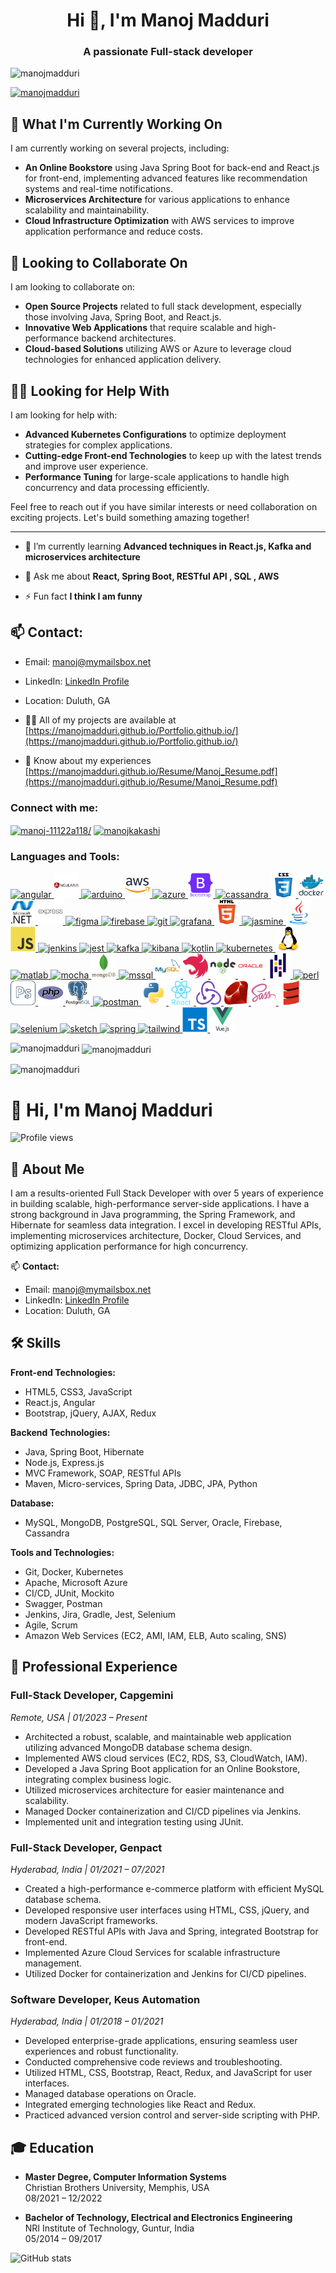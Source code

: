 <h1 align="center">Hi 👋, I'm Manoj Madduri</h1>
<h3 align="center">A passionate Full-stack developer</h3>

<p align="left"> <img src="https://komarev.com/ghpvc/?username=manojmadduri&label=Profile%20views&color=0e75b6&style=flat" alt="manojmadduri" /> </p>

<p align="left"> <a href="https://github.com/ryo-ma/github-profile-trophy"><img src="https://github-profile-trophy.vercel.app/?username=manojmadduri" alt="manojmadduri" /></a> </p>

## 🚀 What I'm Currently Working On

I am currently working on several projects, including:
- **An Online Bookstore** using Java Spring Boot for back-end and React.js for front-end, implementing advanced features like recommendation systems and real-time notifications.
- **Microservices Architecture** for various applications to enhance scalability and maintainability.
- **Cloud Infrastructure Optimization** with AWS services to improve application performance and reduce costs.

## 🤝 Looking to Collaborate On

I am looking to collaborate on:
- **Open Source Projects** related to full stack development, especially those involving Java, Spring Boot, and React.js.
- **Innovative Web Applications** that require scalable and high-performance backend architectures.
- **Cloud-based Solutions** utilizing AWS or Azure to leverage cloud technologies for enhanced application delivery.

## 🙋‍♂️ Looking for Help With

I am looking for help with:
- **Advanced Kubernetes Configurations** to optimize deployment strategies for complex applications.
- **Cutting-edge Front-end Technologies** to keep up with the latest trends and improve user experience.
- **Performance Tuning** for large-scale applications to handle high concurrency and data processing efficiently.

Feel free to reach out if you have similar interests or need collaboration on exciting projects. Let's build something amazing together!

---

- 🌱 I’m currently learning **Advanced techniques in React.js, Kafka and microservices architecture**

- 💬 Ask me about **React, Spring Boot, RESTful API , SQL , AWS**

- ⚡ Fun fact **I think I am funny**

## 📫 **Contact:**  
- Email: [manoj@mymailsbox.net](mailto:manoj@mymailsbox.net)
- LinkedIn: [LinkedIn Profile](https://www.linkedin.com/in/your-profile-link)
- Location: Duluth, GA

- 👨‍💻 All of my projects are available at [https://manojmadduri.github.io/Portfolio.github.io/](https://manojmadduri.github.io/Portfolio.github.io/)

- 📄 Know about my experiences [https://manojmadduri.github.io/Resume/Manoj_Resume.pdf](https://manojmadduri.github.io/Resume/Manoj_Resume.pdf)

    

<h3 align="left">Connect with me:</h3>
<p align="left">
<!-- <a href="https://codepen.io/manojmadduri" target="blank"><img align="center" src="https://raw.githubusercontent.com/rahuldkjain/github-profile-readme-generator/master/src/images/icons/Social/codepen.svg" alt="manojmadduri" height="30" width="40" /></a> -->
<a href="https://linkedin.com/in/manoj-11122a118/" target="blank"><img align="center" src="https://raw.githubusercontent.com/rahuldkjain/github-profile-readme-generator/master/src/images/icons/Social/linked-in-alt.svg" alt="manoj-11122a118/" height="30" width="40" /></a>
<a href="https://twitter.com/manojkakashi" target="blank"><img align="center" src="https://raw.githubusercontent.com/rahuldkjain/github-profile-readme-generator/master/src/images/icons/Social/twitter.svg" alt="manojkakashi" height="30" width="40" /></a>
</p>

<h3 align="left">Languages and Tools:</h3>
<p align="left"> <a href="https://angular.io" target="_blank" rel="noreferrer"> <img src="https://angular.io/assets/images/logos/angular/angular.svg" alt="angular" width="40" height="40"/> </a> <a href="https://angular.io" target="_blank" rel="noreferrer"> <img src="https://raw.githubusercontent.com/devicons/devicon/master/icons/angularjs/angularjs-original-wordmark.svg" alt="angularjs" width="40" height="40"/> </a> <a href="https://www.arduino.cc/" target="_blank" rel="noreferrer"> <img src="https://cdn.worldvectorlogo.com/logos/arduino-1.svg" alt="arduino" width="40" height="40"/> </a> <a href="https://aws.amazon.com" target="_blank" rel="noreferrer"> <img src="https://raw.githubusercontent.com/devicons/devicon/master/icons/amazonwebservices/amazonwebservices-original-wordmark.svg" alt="aws" width="40" height="40"/> </a> <a href="https://azure.microsoft.com/en-in/" target="_blank" rel="noreferrer"> <img src="https://www.vectorlogo.zone/logos/microsoft_azure/microsoft_azure-icon.svg" alt="azure" width="40" height="40"/> </a> <a href="https://getbootstrap.com" target="_blank" rel="noreferrer"> <img src="https://raw.githubusercontent.com/devicons/devicon/master/icons/bootstrap/bootstrap-plain-wordmark.svg" alt="bootstrap" width="40" height="40"/> </a> <a href="https://cassandra.apache.org/" target="_blank" rel="noreferrer"> <img src="https://www.vectorlogo.zone/logos/apache_cassandra/apache_cassandra-icon.svg" alt="cassandra" width="40" height="40"/> </a> <a href="https://www.w3schools.com/css/" target="_blank" rel="noreferrer"> <img src="https://raw.githubusercontent.com/devicons/devicon/master/icons/css3/css3-original-wordmark.svg" alt="css3" width="40" height="40"/> </a> <a href="https://www.docker.com/" target="_blank" rel="noreferrer"> <img src="https://raw.githubusercontent.com/devicons/devicon/master/icons/docker/docker-original-wordmark.svg" alt="docker" width="40" height="40"/> </a> <a href="https://dotnet.microsoft.com/" target="_blank" rel="noreferrer"> <img src="https://raw.githubusercontent.com/devicons/devicon/master/icons/dot-net/dot-net-original-wordmark.svg" alt="dotnet" width="40" height="40"/> </a> <a href="https://expressjs.com" target="_blank" rel="noreferrer"> <img src="https://raw.githubusercontent.com/devicons/devicon/master/icons/express/express-original-wordmark.svg" alt="express" width="40" height="40"/> </a> <a href="https://www.figma.com/" target="_blank" rel="noreferrer"> <img src="https://www.vectorlogo.zone/logos/figma/figma-icon.svg" alt="figma" width="40" height="40"/> </a> <a href="https://firebase.google.com/" target="_blank" rel="noreferrer"> <img src="https://www.vectorlogo.zone/logos/firebase/firebase-icon.svg" alt="firebase" width="40" height="40"/> </a> <a href="https://git-scm.com/" target="_blank" rel="noreferrer"> <img src="https://www.vectorlogo.zone/logos/git-scm/git-scm-icon.svg" alt="git" width="40" height="40"/> </a> <a href="https://grafana.com" target="_blank" rel="noreferrer"> <img src="https://www.vectorlogo.zone/logos/grafana/grafana-icon.svg" alt="grafana" width="40" height="40"/> </a> <a href="https://www.w3.org/html/" target="_blank" rel="noreferrer"> <img src="https://raw.githubusercontent.com/devicons/devicon/master/icons/html5/html5-original-wordmark.svg" alt="html5" width="40" height="40"/> </a> <a href="https://jasmine.github.io/" target="_blank" rel="noreferrer"> <img src="https://www.vectorlogo.zone/logos/jasmine/jasmine-icon.svg" alt="jasmine" width="40" height="40"/> </a> <a href="https://www.java.com" target="_blank" rel="noreferrer"> <img src="https://raw.githubusercontent.com/devicons/devicon/master/icons/java/java-original.svg" alt="java" width="40" height="40"/> </a> <a href="https://developer.mozilla.org/en-US/docs/Web/JavaScript" target="_blank" rel="noreferrer"> <img src="https://raw.githubusercontent.com/devicons/devicon/master/icons/javascript/javascript-original.svg" alt="javascript" width="40" height="40"/> </a> <a href="https://www.jenkins.io" target="_blank" rel="noreferrer"> <img src="https://www.vectorlogo.zone/logos/jenkins/jenkins-icon.svg" alt="jenkins" width="40" height="40"/> </a> <a href="https://jestjs.io" target="_blank" rel="noreferrer"> <img src="https://www.vectorlogo.zone/logos/jestjsio/jestjsio-icon.svg" alt="jest" width="40" height="40"/> </a> <a href="https://kafka.apache.org/" target="_blank" rel="noreferrer"> <img src="https://www.vectorlogo.zone/logos/apache_kafka/apache_kafka-icon.svg" alt="kafka" width="40" height="40"/> </a> <a href="https://www.elastic.co/kibana" target="_blank" rel="noreferrer"> <img src="https://www.vectorlogo.zone/logos/elasticco_kibana/elasticco_kibana-icon.svg" alt="kibana" width="40" height="40"/> </a> <a href="https://kotlinlang.org" target="_blank" rel="noreferrer"> <img src="https://www.vectorlogo.zone/logos/kotlinlang/kotlinlang-icon.svg" alt="kotlin" width="40" height="40"/> </a> <a href="https://kubernetes.io" target="_blank" rel="noreferrer"> <img src="https://www.vectorlogo.zone/logos/kubernetes/kubernetes-icon.svg" alt="kubernetes" width="40" height="40"/> </a> <a href="https://www.linux.org/" target="_blank" rel="noreferrer"> <img src="https://raw.githubusercontent.com/devicons/devicon/master/icons/linux/linux-original.svg" alt="linux" width="40" height="40"/> </a> <a href="https://www.mathworks.com/" target="_blank" rel="noreferrer"> <img src="https://upload.wikimedia.org/wikipedia/commons/2/21/Matlab_Logo.png" alt="matlab" width="40" height="40"/> </a> <a href="https://mochajs.org" target="_blank" rel="noreferrer"> <img src="https://www.vectorlogo.zone/logos/mochajs/mochajs-icon.svg" alt="mocha" width="40" height="40"/> </a> <a href="https://www.mongodb.com/" target="_blank" rel="noreferrer"> <img src="https://raw.githubusercontent.com/devicons/devicon/master/icons/mongodb/mongodb-original-wordmark.svg" alt="mongodb" width="40" height="40"/> </a> <a href="https://www.microsoft.com/en-us/sql-server" target="_blank" rel="noreferrer"> <img src="https://www.svgrepo.com/show/303229/microsoft-sql-server-logo.svg" alt="mssql" width="40" height="40"/> </a> <a href="https://www.mysql.com/" target="_blank" rel="noreferrer"> <img src="https://raw.githubusercontent.com/devicons/devicon/master/icons/mysql/mysql-original-wordmark.svg" alt="mysql" width="40" height="40"/> </a> <a href="https://nestjs.com/" target="_blank" rel="noreferrer"> <img src="https://raw.githubusercontent.com/devicons/devicon/master/icons/nestjs/nestjs-plain.svg" alt="nestjs" width="40" height="40"/> </a> <a href="https://nodejs.org" target="_blank" rel="noreferrer"> <img src="https://raw.githubusercontent.com/devicons/devicon/master/icons/nodejs/nodejs-original-wordmark.svg" alt="nodejs" width="40" height="40"/> </a> <a href="https://www.oracle.com/" target="_blank" rel="noreferrer"> <img src="https://raw.githubusercontent.com/devicons/devicon/master/icons/oracle/oracle-original.svg" alt="oracle" width="40" height="40"/> </a> <a href="https://pandas.pydata.org/" target="_blank" rel="noreferrer"> <img src="https://raw.githubusercontent.com/devicons/devicon/2ae2a900d2f041da66e950e4d48052658d850630/icons/pandas/pandas-original.svg" alt="pandas" width="40" height="40"/> </a> <a href="https://www.perl.org/" target="_blank" rel="noreferrer"> <img src="https://api.iconify.design/logos-perl.svg" alt="perl" width="40" height="40"/> </a> <a href="https://www.photoshop.com/en" target="_blank" rel="noreferrer"> <img src="https://raw.githubusercontent.com/devicons/devicon/master/icons/photoshop/photoshop-line.svg" alt="photoshop" width="40" height="40"/> </a> <a href="https://www.php.net" target="_blank" rel="noreferrer"> <img src="https://raw.githubusercontent.com/devicons/devicon/master/icons/php/php-original.svg" alt="php" width="40" height="40"/> </a> <a href="https://www.postgresql.org" target="_blank" rel="noreferrer"> <img src="https://raw.githubusercontent.com/devicons/devicon/master/icons/postgresql/postgresql-original-wordmark.svg" alt="postgresql" width="40" height="40"/> </a> <a href="https://postman.com" target="_blank" rel="noreferrer"> <img src="https://www.vectorlogo.zone/logos/getpostman/getpostman-icon.svg" alt="postman" width="40" height="40"/> </a> <a href="https://www.python.org" target="_blank" rel="noreferrer"> <img src="https://raw.githubusercontent.com/devicons/devicon/master/icons/python/python-original.svg" alt="python" width="40" height="40"/> </a> <a href="https://reactjs.org/" target="_blank" rel="noreferrer"> <img src="https://raw.githubusercontent.com/devicons/devicon/master/icons/react/react-original-wordmark.svg" alt="react" width="40" height="40"/> </a> <a href="https://redux.js.org" target="_blank" rel="noreferrer"> <img src="https://raw.githubusercontent.com/devicons/devicon/master/icons/redux/redux-original.svg" alt="redux" width="40" height="40"/> </a> <a href="https://www.ruby-lang.org/en/" target="_blank" rel="noreferrer"> <img src="https://raw.githubusercontent.com/devicons/devicon/master/icons/ruby/ruby-original.svg" alt="ruby" width="40" height="40"/> </a> <a href="https://sass-lang.com" target="_blank" rel="noreferrer"> <img src="https://raw.githubusercontent.com/devicons/devicon/master/icons/sass/sass-original.svg" alt="sass" width="40" height="40"/> </a> <a href="https://www.scala-lang.org" target="_blank" rel="noreferrer"> <img src="https://raw.githubusercontent.com/devicons/devicon/master/icons/scala/scala-original.svg" alt="scala" width="40" height="40"/> </a> <a href="https://www.selenium.dev" target="_blank" rel="noreferrer"> <img src="https://raw.githubusercontent.com/detain/svg-logos/780f25886640cef088af994181646db2f6b1a3f8/svg/selenium-logo.svg" alt="selenium" width="40" height="40"/> </a> <a href="https://www.sketch.com/" target="_blank" rel="noreferrer"> <img src="https://www.vectorlogo.zone/logos/sketchapp/sketchapp-icon.svg" alt="sketch" width="40" height="40"/> </a> <a href="https://spring.io/" target="_blank" rel="noreferrer"> <img src="https://www.vectorlogo.zone/logos/springio/springio-icon.svg" alt="spring" width="40" height="40"/> </a> <a href="https://tailwindcss.com/" target="_blank" rel="noreferrer"> <img src="https://www.vectorlogo.zone/logos/tailwindcss/tailwindcss-icon.svg" alt="tailwind" width="40" height="40"/> </a> <a href="https://www.typescriptlang.org/" target="_blank" rel="noreferrer"> <img src="https://raw.githubusercontent.com/devicons/devicon/master/icons/typescript/typescript-original.svg" alt="typescript" width="40" height="40"/> </a> <a href="https://vuejs.org/" target="_blank" rel="noreferrer"> <img src="https://raw.githubusercontent.com/devicons/devicon/master/icons/vuejs/vuejs-original-wordmark.svg" alt="vuejs" width="40" height="40"/> </a> </p>

<p><img align="left" src="https://github-readme-stats.vercel.app/api/top-langs?username=manojmadduri&show_icons=true&locale=en&layout=compact" alt="manojmadduri" /></p>

<p>&nbsp;<img align="center" src="https://github-readme-stats.vercel.app/api?username=manojmadduri&show_icons=true&locale=en" alt="manojmadduri" /></p>

<p><img align="center" src="https://github-readme-streak-stats.herokuapp.com/?user=manojmadduri&" alt="manojmadduri" /></p>


# 👋 Hi, I'm Manoj Madduri

![Profile views](https://komarev.com/ghpvc/?username=yourusername&color=brightgreen)

## 🌟 About Me

I am a results-oriented Full Stack Developer with over 5 years of experience in building scalable, high-performance server-side applications. I have a strong background in Java programming, the Spring Framework, and Hibernate for seamless data integration. I excel in developing RESTful APIs, implementing microservices architecture, Docker, Cloud Services, and optimizing application performance for high concurrency.

📫 **Contact:**  
- Email: [manoj@mymailsbox.net](mailto:manoj@mymailsbox.net)
- LinkedIn: [LinkedIn Profile](https://www.linkedin.com/in/your-profile-link)
- Location: Duluth, GA

## 🛠️ Skills

**Front-end Technologies:**
- HTML5, CSS3, JavaScript
- React.js, Angular
- Bootstrap, jQuery, AJAX, Redux

**Backend Technologies:**
- Java, Spring Boot, Hibernate
- Node.js, Express.js
- MVC Framework, SOAP, RESTful APIs
- Maven, Micro-services, Spring Data, JDBC, JPA, Python

**Database:**
- MySQL, MongoDB, PostgreSQL, SQL Server, Oracle, Firebase, Cassandra

**Tools and Technologies:**
- Git, Docker, Kubernetes
- Apache, Microsoft Azure
- CI/CD, JUnit, Mockito
- Swagger, Postman
- Jenkins, Jira, Gradle, Jest, Selenium
- Agile, Scrum
- Amazon Web Services (EC2, AMI, IAM, ELB, Auto scaling, SNS)

## 🏢 Professional Experience

### Full-Stack Developer, Capgemini
*Remote, USA | 01/2023 – Present*

- Architected a robust, scalable, and maintainable web application utilizing advanced MongoDB database schema design.
- Implemented AWS cloud services (EC2, RDS, S3, CloudWatch, IAM).
- Developed a Java Spring Boot application for an Online Bookstore, integrating complex business logic.
- Utilized microservices architecture for easier maintenance and scalability.
- Managed Docker containerization and CI/CD pipelines via Jenkins.
- Implemented unit and integration testing using JUnit.

### Full-Stack Developer, Genpact
*Hyderabad, India | 01/2021 – 07/2021*

- Created a high-performance e-commerce platform with efficient MySQL database schema.
- Developed responsive user interfaces using HTML, CSS, jQuery, and modern JavaScript frameworks.
- Developed RESTful APIs with Java and Spring, integrated Bootstrap for front-end.
- Implemented Azure Cloud Services for scalable infrastructure management.
- Utilized Docker for containerization and Jenkins for CI/CD pipelines.

### Software Developer, Keus Automation
*Hyderabad, India | 01/2018 – 01/2021*

- Developed enterprise-grade applications, ensuring seamless user experiences and robust functionality.
- Conducted comprehensive code reviews and troubleshooting.
- Utilized HTML, CSS, Bootstrap, React, Redux, and JavaScript for user interfaces.
- Managed database operations on Oracle.
- Integrated emerging technologies like React and Redux.
- Practiced advanced version control and server-side scripting with PHP.

## 🎓 Education

- **Master Degree, Computer Information Systems**  
  Christian Brothers University, Memphis, USA  
  08/2021 – 12/2022

- **Bachelor of Technology, Electrical and Electronics Engineering**  
  NRI Institute of Technology, Guntur, India  
  05/2014 – 09/2017



![GitHub stats](https://github-readme-stats.vercel.app/api?username=yourusername&show_icons=true&theme=radical)


